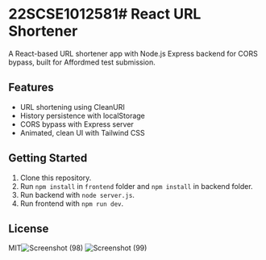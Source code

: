# 22SCSE1012581# React URL Shortener

A React-based URL shortener app with Node.js Express backend for CORS bypass, built for Affordmed test submission.

## Features
- URL shortening using CleanURI
- History persistence with localStorage
- CORS bypass with Express server
- Animated, clean UI with Tailwind CSS

## Getting Started

1. Clone this repository.
2. Run `npm install` in `frontend` folder and `npm install` in backend folder.
3. Run backend with `node server.js`.
4. Run frontend with `npm run dev`.

## License

MIT![Screenshot (98)](https://github.com/user-attachments/assets/6429e172-2ecb-41f7-82d7-f1a7ec4b042b)
![Screenshot (99)](https://github.com/user-attachments/assets/cc26c259-28e5-4cb0-a265-4ac2eb303ef0)

